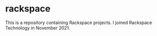 # rackspace
This is a repository containing Rackspace projects. I joined Rackspace Technology in November 2021.
